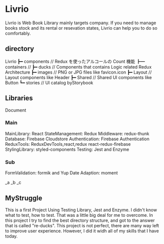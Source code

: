 # Livrio

Livrio is Web Book Library mainly targets company.
If you need to manage books stock and its rental or resevation states,
Livrio can help you to do so comfortably.

## directory

Livrio
┣━ components // Redux を使ったアルコールの Count 機能
┣━ containers //
┣━ ducks // Components that contains Logic related Redux Architecture
┣━ images // PNG or JPG files like favicon.icon
┣━ Layout // Layout components like Header
┣━ Shared // Shared UI components like Button
┗━ stories // UI catalog byStorybook

## Libraries

Document

### Main

MainLibrary: React
StateManagement: Redux
Middleware: redux-thunk
Database: Firebase Cloudstore
Authentication: Firebase Authentication
ReduxTools: ReduxDevTools,react,redux react-redux-firebase
StylingLibrary: styled-components
Testing: Jest and Enzyme

### Sub

FormValidation: formik and Yup
Date Adaption: moment

\_a
\_b
\_c

## MyStruggle

This is a first Project Using Testing Library, Jest and Enzyme.
I didn't know what to test, how to test.
That was a little big deal for me to overcome.
In this project I try to find the best directory structure,
and got to the answer that is called "re-ducks".
This project is not perfect, there are many way left to improve user experience.
However, I did it widh all of my skills that I have today.
